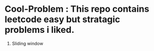 # Cool-Problem : This repo contains leetcode easy but stratagic problems i liked.

1. Sliding window 
